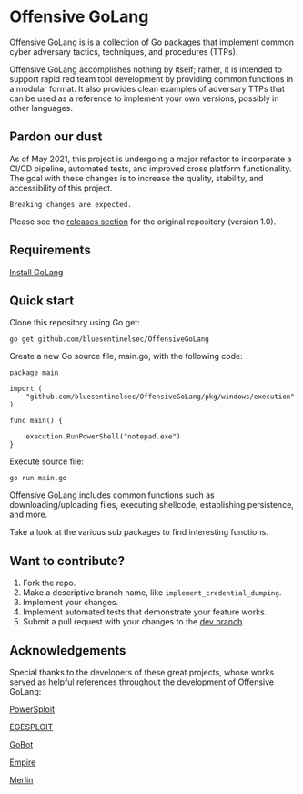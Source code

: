 # Offensive GoLang

Offensive GoLang is is a collection of Go packages that implement common cyber adversary tactics, techniques, and procedures (TTPs).

Offensive GoLang accomplishes nothing by itself; rather, it is intended to support rapid red team tool development by providing common functions in a modular format. It also provides clean examples of adversary TTPs that can be used as a reference to implement your own versions, possibly in other languages.

## Pardon our dust

As of May 2021, this project is undergoing a major refactor to incorporate a CI/CD pipeline, automated tests, and improved cross platform functionality. The goal with these changes is to increase the quality, stability, and accessibility of this project.

`Breaking changes are expected.`

Please see the [releases section](https://github.com/bluesentinelsec/OffensiveGoLang/releases) for the original repository (version 1.0).

## Requirements

[Install GoLang](https://golang.org/dl/)

## Quick start

Clone this repository using Go get:
```
go get github.com/bluesentinelsec/OffensiveGoLang
```

Create a new Go source file, main.go, with the following code:

```
package main

import (
	"github.com/bluesentinelsec/OffensiveGoLang/pkg/windows/execution"
)

func main() {

	execution.RunPowerShell("notepad.exe")
}
```

Execute source file:
```
go run main.go
```

Offensive GoLang includes common functions such as downloading/uploading files, executing shellcode, establishing persistence, and more.

Take a look at the various sub packages to find interesting functions.

## Want to contribute?

1. Fork the repo.
2. Make a descriptive branch name, like `implement_credential_dumping`.
3. Implement your changes.
4. Implement automated tests that demonstrate your feature works.
5. Submit a pull request with your changes to the [dev branch](https://github.com/bluesentinelsec/OffensiveGoLang/tree/dev).

## Acknowledgements

Special thanks to the developers of these great projects, whose works served as helpful references throughout the development of Offensive GoLang:

[PowerSploit](https://github.com/PowerShellMafia/PowerSploit)

[EGESPLOIT](https://github.com/EgeBalci/EGESPLOIT)

[GoBot](https://github.com/SaturnsVoid/GoBot2)

[Empire](https://github.com/EmpireProject/Empire)

[Merlin](https://github.com/Ne0nd0g/merlin)
